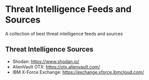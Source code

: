 # Threat Intelligence Feeds and Sources

A collection of best threat intelligence feeds and sources

## Threat Intelligence Sources
- Shodan: https://www.shodan.io/
- AlienVault OTX: https://otx.alienvault.com/
- IBM X-Force Exchange: https://exchange.xforce.ibmcloud.com/
